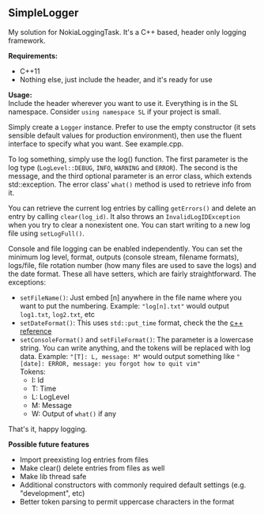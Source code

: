 ## SimpleLogger

My solution for NokiaLoggingTask. It's a C++ based, header only logging framework.

**Requirements:**
 - C++11
 - Nothing else, just include the header, and it's ready for use

**Usage:**  
Include the header wherever you want to use it.
 Everything is in the SL namespace. Consider `using namespace SL` if your project is small.

Simply create a `Logger` instance. Prefer to use the empty constructor (it sets sensible default values for production environment), then use the fluent interface to specify what you want. See example.cpp.

To log something, simply use the log() function. The first parameter is the log type (`LogLevel::DEBUG`, `INFO`, `WARNING` and `ERROR`). The second is the message, and the third optional parameter is an error class, which extends std::exception. The error class' `what()` method is used to retrieve info from it.

You can retrieve the current log entries by calling `getErrors()` and delete an entry by calling `clear(log_id)`. It also throws an `InvalidLogIDException` when you try to clear a nonexistent one. You can start writing to a new log file using `setLogFull()`.

Console and file logging can be enabled independently. You can set the minimum log level, format, outputs (console stream, filename formats), logs/file, file rotation number (how many files are used to save the logs) and the date format. These all have setters, which are fairly straightforward. The exceptions:

 - `setFileName()`: Just embed [n] anywhere in the file name where you want to put the numbering. Example: `"log[n].txt"` would output `log1.txt`, `log2.txt`, etc
 - `setDateFormat()`: This uses `std::put_time` format, check the the [c++ reference](https://en.cppreference.com/w/cpp/io/manip/put_time)
 - `setConsoleFormat()` and `setFileFormat()`: The parameter is a lowercase string. You can write anything, and the tokens will be replaced with log data. Example: `"[T]: L, message: M"` would output something like `"[date]: ERROR, message: you forgot how to quit vim"`  
 Tokens:
     - I: Id
     - T: Time
     - L: LogLevel
     - M: Message
     - W: Output of `what()` if any

That's it, happy logging.

**Possible future features**
- Import preexisting log entries from files
- Make clear() delete entries from files as well
- Make lib thread safe
- Additional constructors with commonly required default settings (e.g. "development", etc)
- Better token parsing to permit uppercase characters in the format
